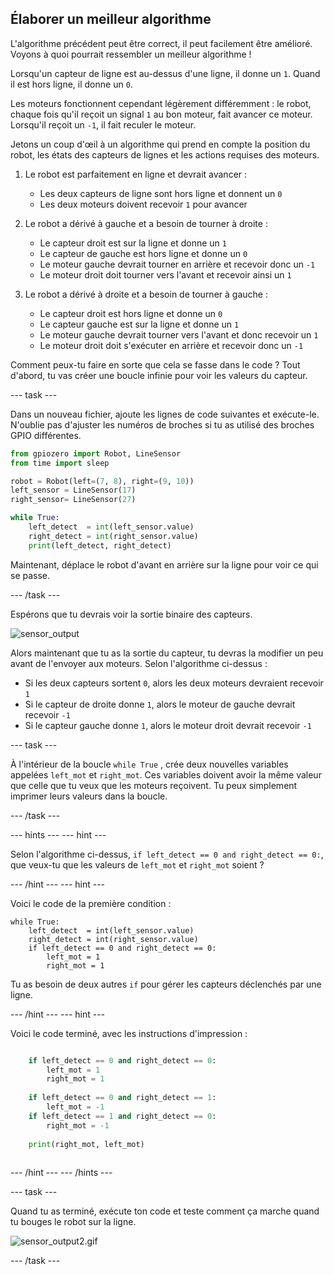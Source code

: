 ## Élaborer un meilleur algorithme

L'algorithme précédent peut être correct, il peut facilement être amélioré. Voyons à quoi pourrait ressembler un meilleur algorithme !

Lorsqu'un capteur de ligne est au-dessus d'une ligne, il donne un `1`. Quand il est hors ligne, il donne un `0`.

Les moteurs fonctionnent cependant légèrement différemment : le robot, chaque fois qu'il reçoit un signal `1` au bon moteur, fait avancer ce moteur. Lorsqu'il reçoit un `-1`, il fait reculer le moteur.

Jetons un coup d'œil à un algorithme qui prend en compte la position du robot, les états des capteurs de lignes et les actions requises des moteurs.

1. Le robot est parfaitement en ligne et devrait avancer :
    
    - Les deux capteurs de ligne sont hors ligne et donnent un `0`
    - Les deux moteurs doivent recevoir `1` pour avancer

2. Le robot a dérivé à gauche et a besoin de tourner à droite :
    
    - Le capteur droit est sur la ligne et donne un `1`
    - Le capteur de gauche est hors ligne et donne un `0`
    - Le moteur gauche devrait tourner en arrière et recevoir donc un `-1`
    - Le moteur droit doit tourner vers l'avant et recevoir ainsi un `1`

3. Le robot a dérivé à droite et a besoin de tourner à gauche :
    
    - Le capteur droit est hors ligne et donne un `0`
    - Le capteur gauche est sur la ligne et donne un `1`
    - Le moteur gauche devrait tourner vers l'avant et donc recevoir un `1`
    - Le moteur droit doit s'exécuter en arrière et recevoir donc un `-1`

Comment peux-tu faire en sorte que cela se fasse dans le code ? Tout d'abord, tu vas créer une boucle infinie pour voir les valeurs du capteur.

\--- task \---

Dans un nouveau fichier, ajoute les lignes de code suivantes et exécute-le. N'oublie pas d'ajuster les numéros de broches si tu as utilisé des broches GPIO différentes.

```python
from gpiozero import Robot, LineSensor
from time import sleep

robot = Robot(left=(7, 8), right=(9, 10)) 
left_sensor = LineSensor(17)
right_sensor= LineSensor(27)

while True:
    left_detect  = int(left_sensor.value)
    right_detect = int(right_sensor.value)
    print(left_detect, right_detect)
```

Maintenant, déplace le robot d'avant en arrière sur la ligne pour voir ce qui se passe.

\--- /task \---

Espérons que tu devrais voir la sortie binaire des capteurs.

![sensor_output](images/sensor_output.gif)

Alors maintenant que tu as la sortie du capteur, tu devras la modifier un peu avant de l'envoyer aux moteurs. Selon l'algorithme ci-dessus :

- Si les deux capteurs sortent `0`, alors les deux moteurs devraient recevoir `1`
- Si le capteur de droite donne `1`, alors le moteur de gauche devrait recevoir `-1`
- Si le capteur gauche donne `1`, alors le moteur droit devrait recevoir `-1`

\--- task \---

À l'intérieur de la boucle `while True` , crée deux nouvelles variables appelées `left_mot` et `right_mot`. Ces variables doivent avoir la même valeur que celle que tu veux que les moteurs reçoivent. Tu peux simplement imprimer leurs valeurs dans la boucle.

\--- /task \---

\--- hints \--- \--- hint \---

Selon l'algorithme ci-dessus, `if left_detect == 0 and right_detect == 0:`, que veux-tu que les valeurs de `left_mot` et `right_mot` soient ?

\--- /hint \--- \--- hint \---

Voici le code de la première condition :

    while True:
        left_detect  = int(left_sensor.value)
        right_detect = int(right_sensor.value)
        if left_detect == 0 and right_detect == 0:
            left_mot = 1
            right_mot = 1
    

Tu as besoin de deux autres `if` pour gérer les capteurs déclenchés par une ligne.

\--- /hint \--- \--- hint \---

Voici le code terminé, avec les instructions d'impression :

```python while True: left_detect = int(left_sensor.value) right_detect = int(right_sensor.value)

    if left_detect == 0 and right_detect == 0:
        left_mot = 1
        right_mot = 1
    
    if left_detect == 0 and right_detect == 1:
        left_mot = -1
    if left_detect == 1 and right_detect == 0:
        right_mot = -1
    
    print(right_mot, left_mot)
    

```

\--- /hint \--- \--- /hints \---

\--- task \---

Quand tu as terminé, exécute ton code et teste comment ça marche quand tu bouges le robot sur la ligne.

![sensor_output2.gif](images/sensor_output2.gif)

\--- /task \---